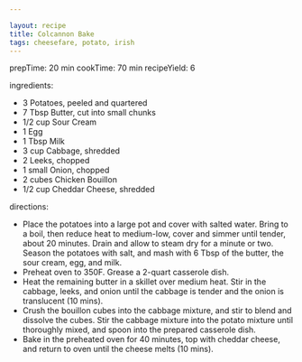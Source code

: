 ```yaml
---

layout: recipe
title: Colcannon Bake
tags: cheesefare, potato, irish
---
```


prepTime: 20 min
cookTime: 70 min
recipeYield: 6

ingredients:
- 3 Potatoes, peeled and quartered
- 7 Tbsp Butter, cut into small chunks
- 1/2 cup Sour Cream
- 1 Egg
- 1 Tbsp Milk
- 3 cup Cabbage, shredded
- 2 Leeks, chopped
- 1 small Onion, chopped
- 2 cubes Chicken Bouillon
- 1/2 cup Cheddar Cheese, shredded

directions:
- Place the potatoes into a large pot and cover with salted water. Bring to a boil, then reduce heat to medium-low, cover and simmer until tender, about 20 minutes. Drain and allow to steam dry for a minute or two. Season the potatoes with salt, and mash with 6 Tbsp of the butter, the sour cream, egg, and milk.
- Preheat oven to 350F. Grease a 2-quart casserole dish.
- Heat the remaining butter in a skillet over medium heat. Stir in the cabbage, leeks, and onion until the cabbage is tender and the onion is translucent (10 mins).
- Crush the bouillon cubes into the cabbage mixture, and stir to blend and dissolve the cubes. Stir the cabbage mixture into the potato mixture until thoroughly mixed, and spoon into the prepared casserole dish.
- Bake in the preheated oven for 40 minutes, top with cheddar cheese, and return to oven until the cheese melts (10 mins).
